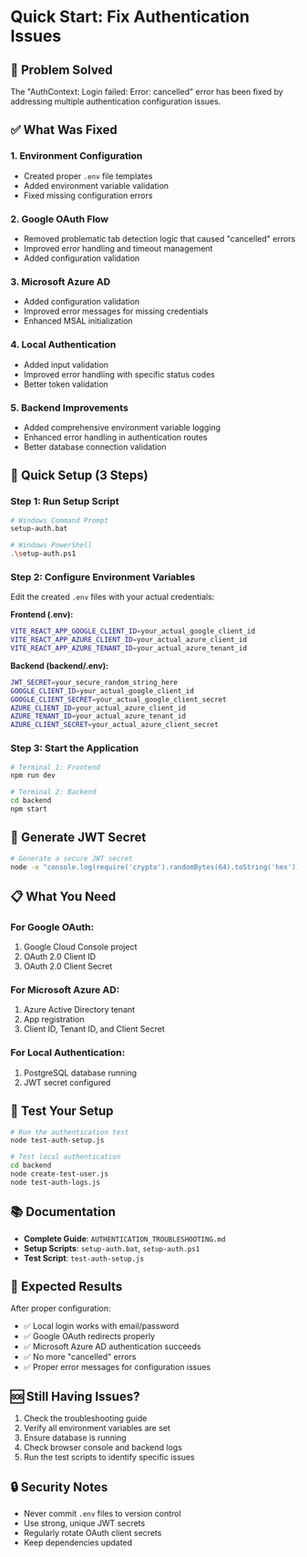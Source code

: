 # Quick Start: Fix Authentication Issues

## 🚨 Problem Solved
The "AuthContext: Login failed: Error: cancelled" error has been fixed by addressing multiple authentication configuration issues.

## ✅ What Was Fixed

### 1. **Environment Configuration**
- Created proper `.env` file templates
- Added environment variable validation
- Fixed missing configuration errors

### 2. **Google OAuth Flow**
- Removed problematic tab detection logic that caused "cancelled" errors
- Improved error handling and timeout management
- Added configuration validation

### 3. **Microsoft Azure AD**
- Added configuration validation
- Improved error messages for missing credentials
- Enhanced MSAL initialization

### 4. **Local Authentication**
- Added input validation
- Improved error handling with specific status codes
- Better token validation

### 5. **Backend Improvements**
- Added comprehensive environment variable logging
- Enhanced error handling in authentication routes
- Better database connection validation

## 🚀 Quick Setup (3 Steps)

### Step 1: Run Setup Script
```bash
# Windows Command Prompt
setup-auth.bat

# Windows PowerShell
.\setup-auth.ps1
```

### Step 2: Configure Environment Variables
Edit the created `.env` files with your actual credentials:

**Frontend (.env):**
```bash
VITE_REACT_APP_GOOGLE_CLIENT_ID=your_actual_google_client_id
VITE_REACT_APP_AZURE_CLIENT_ID=your_actual_azure_client_id
VITE_REACT_APP_AZURE_TENANT_ID=your_actual_azure_tenant_id
```

**Backend (backend/.env):**
```bash
JWT_SECRET=your_secure_random_string_here
GOOGLE_CLIENT_ID=your_actual_google_client_id
GOOGLE_CLIENT_SECRET=your_actual_google_client_secret
AZURE_CLIENT_ID=your_actual_azure_client_id
AZURE_TENANT_ID=your_actual_azure_tenant_id
AZURE_CLIENT_SECRET=your_actual_azure_client_secret
```

### Step 3: Start the Application
```bash
# Terminal 1: Frontend
npm run dev

# Terminal 2: Backend
cd backend
npm start
```

## 🔧 Generate JWT Secret
```bash
# Generate a secure JWT secret
node -e "console.log(require('crypto').randomBytes(64).toString('hex'))"
```

## 📋 What You Need

### For Google OAuth:
1. Google Cloud Console project
2. OAuth 2.0 Client ID
3. OAuth 2.0 Client Secret

### For Microsoft Azure AD:
1. Azure Active Directory tenant
2. App registration
3. Client ID, Tenant ID, and Client Secret

### For Local Authentication:
1. PostgreSQL database running
2. JWT secret configured

## 🧪 Test Your Setup
```bash
# Run the authentication test
node test-auth-setup.js

# Test local authentication
cd backend
node create-test-user.js
node test-auth-logs.js
```

## 📚 Documentation
- **Complete Guide**: `AUTHENTICATION_TROUBLESHOOTING.md`
- **Setup Scripts**: `setup-auth.bat`, `setup-auth.ps1`
- **Test Script**: `test-auth-setup.js`

## 🎯 Expected Results
After proper configuration:
- ✅ Local login works with email/password
- ✅ Google OAuth redirects properly
- ✅ Microsoft Azure AD authentication succeeds
- ✅ No more "cancelled" errors
- ✅ Proper error messages for configuration issues

## 🆘 Still Having Issues?
1. Check the troubleshooting guide
2. Verify all environment variables are set
3. Ensure database is running
4. Check browser console and backend logs
5. Run the test scripts to identify specific issues

## 🔒 Security Notes
- Never commit `.env` files to version control
- Use strong, unique JWT secrets
- Regularly rotate OAuth client secrets
- Keep dependencies updated
